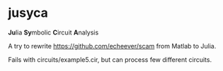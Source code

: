 # jusyca
**Ju**lia **Sy**mbolic **C**ircuit **A**nalysis

A try to rewrite https://github.com/echeever/scam from Matlab to Julia.

Fails with circuits/example5.cir, but can process few different circuits.

